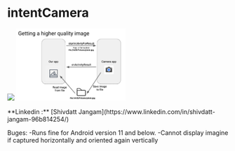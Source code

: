 # intentCamera
<p float="middle">
    <img src="intentCameraGif.gif" width="300">
    <img src="higher_quality_img.png" width="250">
  
</p>
**Linkedin :** [Shivdatt Jangam](https://www.linkedin.com/in/shivdatt-jangam-96b814254/)

Buges:
-Runs fine for Android version 11 and below.
-Cannot display imagine if captured horizontally and oriented again vertically
